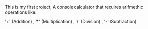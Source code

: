 This is my first project, A console calculator that requires arifmethic operations like:

'+' (Addition) , '*' (Multiplication) , '/' (Division) , '-'  (Subtraction)
